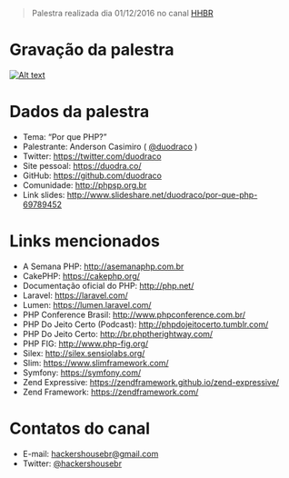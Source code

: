 > Palestra realizada dia 01/12/2016 no canal [HHBR](https://www.youtube.com/channel/UCh1xOy7SP_KyRn4wTNVvFHw)

# Gravação da palestra
[![Alt text](https://i.ytimg.com/vi/4KiWfnn8s-A/hqdefault.jpg?custom=true&w=800&h=400&stc=true&jpg444=true&jpgq=90&sp=68&sigh=uyoSLvBIhOBSrIC9JC-2QFDSRWQ)](https://www.youtube.com/watch?v=4KiWfnn8s-A)

# Dados da palestra 
 - Tema: “Por que PHP?”
 - Palestrante: Anderson Casimiro ( [@duodraco](https://twitter.com/duodraco) )
 - Twitter: https://twitter.com/duodraco
 - Site pessoal: https://duodra.co/
 - GitHub: https://github.com/duodraco
 - Comunidade: http://phpsp.org.br
 - Link slides: http://www.slideshare.net/duodraco/por-que-php-69789452

# Links mencionados
 - A Semana PHP: http://asemanaphp.com.br
 - CakePHP: https://cakephp.org/
 - Documentação oficial do PHP: http://php.net/
 - Laravel: https://laravel.com/
 - Lumen: https://lumen.laravel.com/
 - PHP Conference Brasil: http://www.phpconference.com.br/
 - PHP Do Jeito Certo (Podcast): http://phpdojeitocerto.tumblr.com/
 - PHP Do Jeito Certo: http://br.phptherightway.com/
 - PHP FIG: http://www.php-fig.org/
 - Silex: http://silex.sensiolabs.org/
 - Slim: https://www.slimframework.com/
 - Symfony: https://symfony.com/
 - Zend Expressive: https://zendframework.github.io/zend-expressive/
 - Zend Framework: https://zendframework.com/

# Contatos do canal
 - E-mail: hackershousebr@gmail.com
 - Twitter: [@hackershousebr](twitter.com/hackershousebr)
